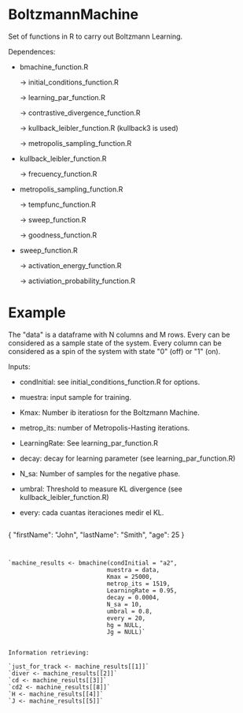 # BoltzmannMachine
Set of functions in R to carry out Boltzmann Learning.

Dependences:
* bmachine_function.R 

  -> initial_conditions_function.R
  
  -> learning_par_function.R
  
  -> contrastive_divergence_function.R
  
  -> kullback_leibler_function.R (kullback3 is used)
  
  -> metropolis_sampling_function.R
  
* kullback_leibler_function.R 

  -> frecuency_function.R

* metropolis_sampling_function.R

  -> tempfunc_function.R
  
  -> sweep_function.R
  
  -> goodness_function.R
  
* sweep_function.R

  -> activation_energy_function.R
  
  -> activiation_probability_function.R
  

# Example
The "data" is a dataframe with N columns and M rows. Every can be considered as a sample state of the 
system. Every column can be considered as a spin of the system with state "0" (off) or "1" (on).

Inputs:
* condInitial: see initial_conditions_function.R for options.
* muestra: input sample for training.
* Kmax: Number ib iteratiosn for the Boltzmann Machine.
* metrop_its: number of Metropolis-Hasting iterations.
* LearningRate: See learning_par_function.R 
* decay: decay for learning parameter (see learning_par_function.R) 
* N_sa: Number of samples for the negative phase.
* umbral: Threshold to measure KL divergence (see kullback_leibler_function.R)
* every: cada cuantas iteraciones medir el KL.


	```
{
  "firstName": "John",
  "lastName": "Smith",
  "age": 25
}
```


`machine_results <- bmachine(condInitial = "a2", 
                            muestra = data, 
                            Kmax = 25000, 
                            metrop_its = 1519, 
                            LearningRate = 0.95, 
                            decay = 0.0004, 
                            N_sa = 10,          
                            umbral = 0.8,                 
                            every = 20,                         
                            hg = NULL,                       
                            Jg = NULL)`
                            

Information retrieving:

`just_for_track <- machine_results[[1]]`
`diver <- machine_results[[2]]`
`cd <- machine_results[[3]]`  
`cd2 <- machine_results[[8]]` 
`H <- machine_results[[4]]`
`J <- machine_results[[5]]`


